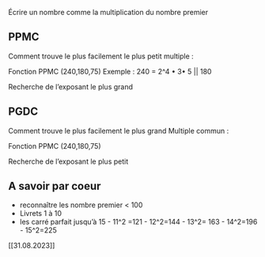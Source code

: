 Écrire un nombre comme la multiplication du nombre premier 

## PPMC 
Comment trouve le plus facilement le plus petit multiple :

Fonction PPMC (240,180,75)
Exemple : 
240 = 2^4 • 3• 5 || 180

Recherche de l’exposant le plus grand

## PGDC 
Comment trouve le plus facilement le plus grand Multiple commun :

Fonction PPMC (240,180,75)

Recherche de l’exposant le plus petit

## A savoir par coeur

- reconnaître les nombre premier < 100
- Livrets 1 à 10
- les carré parfait  jusqu’à 15 
		-  11^2 =121
		- 12^2=144
		- 13^2= 163
		- 14^2=196
		- 15^2=225

[[31.08.2023]]